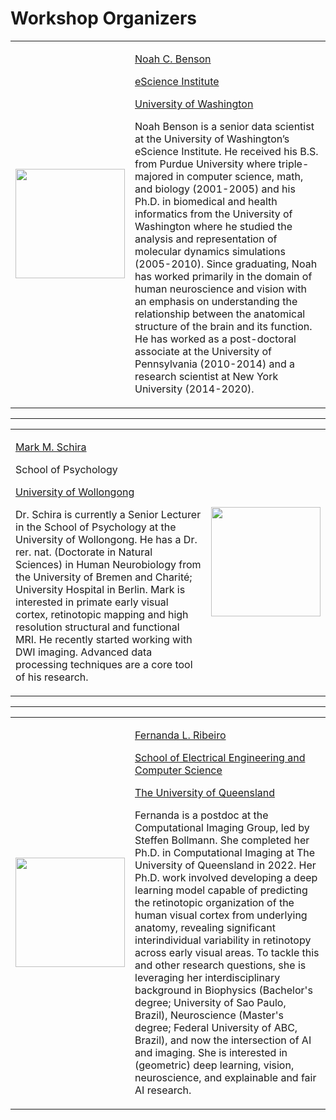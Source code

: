 # Workshop Organizers

<div>
  <table style="width:100%">
    <tr>
      <td class="speaker-image-left">
        <img src="{{site.baseurl}}/images/nbenson.png" width="175"/>
        </td>
      <td class="speaker-bio">
        <p class="hbio"><a href="https://nben.net/">Noah C. Benson</a></p>
        <p class="hbio"><a href="https://escience.washington.edu/">eScience Institute</a></p>
        <p class="hbio"><a href="https://www.washington.edu/">University of Washington</a></p>
        <p><a href="https://github.com/noahbenson"><i class="svg-icon github"></i></a>
           <a href="mailto:nben@uw.edu"><i class="svg-icon email"></i></a>
           </p>
        <p>Noah Benson is a senior data scientist at the University of
        Washington’s eScience Institute. He received his B.S. from Purdue
        University where triple-majored in computer science, math, and biology
        (2001-2005) and his Ph.D. in biomedical and health informatics from the
        University of Washington where he studied the analysis and
        representation of molecular dynamics simulations (2005-2010). Since
        graduating, Noah has worked primarily in the domain of human
        neuroscience and vision with an emphasis on understanding the
        relationship between the anatomical structure of the brain and its
        function. He has worked as a post-doctoral associate at the University
        of Pennsylvania (2010-2014) and a research scientist at New York
        University (2014-2020).</p>
        </td></tr></table></div>

---

<div>
  <table style="width:100%">
    <tr>
      <td class="speaker-bio">
        <p class="hbio"><a href="https://schiralab.com/">Mark M. Schira</a></p>
        <p class="hbio">School of Psychology</p>
        <p class="hbio"><a href="https://www.uow.edu.au/">University of Wollongong</a></p>
        <p><a href="https://github.com/mschira"><i class="svg-icon github"></i></a>
           <a href="mailto:mark.schira@gmail.com"><i class="svg-icon email"></i></a>
           </p>
        <p>Dr. Schira is currently a Senior Lecturer in the School of Psychology at
        the University of Wollongong. He has a Dr. rer. nat. (Doctorate in
        Natural Sciences) in Human Neurobiology from the University of Bremen
        and Charit&eacute;; University Hospital in Berlin. Mark is interested in primate early visual cortex, retinotopic mapping and high resolution structural and functional MRI. He recently started working with DWI imaging. Advanced data processing techniques are a core tool of his research.</p>
        </td>
      <td class="speaker-image-right">
        <img src="{{site.baseurl}}/images/mschira.png" width="175"/>
        </td></tr></table></div>

---

<div>
  <table style="width:100%">
    <tr>
      <td class="speaker-image-left">
        <img src="{{site.baseurl}}/images/fribeiro.png" width="175"/>
        </td>
      <td class="speaker-bio">
        <p class="hbio"><a href="https://felenitaribeiro.github.io/">Fernanda L. Ribeiro</a></p>
        <p class="hbio"><a href="https://eecs.uq.edu.au/">School of Electrical Engineering and Computer Science</a></p>
        <p class="hbio"><a href="https://www.uq.edu.au/">The University of Queensland</a></p>
        <p><a href="https://github.com/felenitaribeiro"><i class="svg-icon github"></i></a>
           <a href="mailto:fernanda.ribeiro@uq.edu.au"><i class="svg-icon email"></i></a>
           </p>
        <p>Fernanda is a postdoc at the Computational Imaging Group, led by Steffen
        Bollmann. She completed her Ph.D. in Computational Imaging at The University of Queensland in 2022.
        Her Ph.D. work involved developing a deep learning model capable of predicting the retinotopic 
        organization of the human visual cortex from underlying anatomy, revealing significant interindividual 
        variability in retinotopy across early visual areas. To tackle this and other research questions, she 
        is leveraging her interdisciplinary background in Biophysics (Bachelor's
        degree; University of Sao Paulo, Brazil), Neuroscience (Master's degree;
        Federal University of ABC, Brazil), and now the intersection of AI and
        imaging. She is interested in (geometric) deep learning, vision,
        neuroscience, and explainable and fair AI research.</p>
        </td></tr></table></div>
